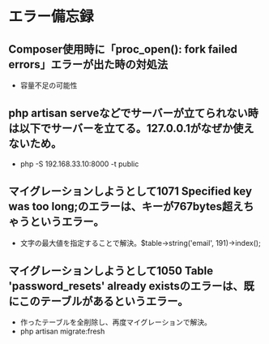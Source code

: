# エラー備忘録

## Composer使用時に「proc_open(): fork failed errors」エラーが出た時の対処法

* 容量不足の可能性

## php artisan serveなどでサーバーが立てられない時は以下でサーバーを立てる。127.0.0.1がなぜか使えないため。

* php -S 192.168.33.10:8000 -t public

## マイグレーションしようとして1071 Specified key was too long;のエラーは、キーが767bytes超えちゃうというエラー。

* 文字の最大値を指定することで解決。$table->string('email', 191)->index();

## マイグレーションしようとして1050 Table 'password_resets' already existsのエラーは、既にこのテーブルがあるというエラー。

* 作ったテーブルを全削除し、再度マイグレーションで解決。
* php artisan migrate:fresh
